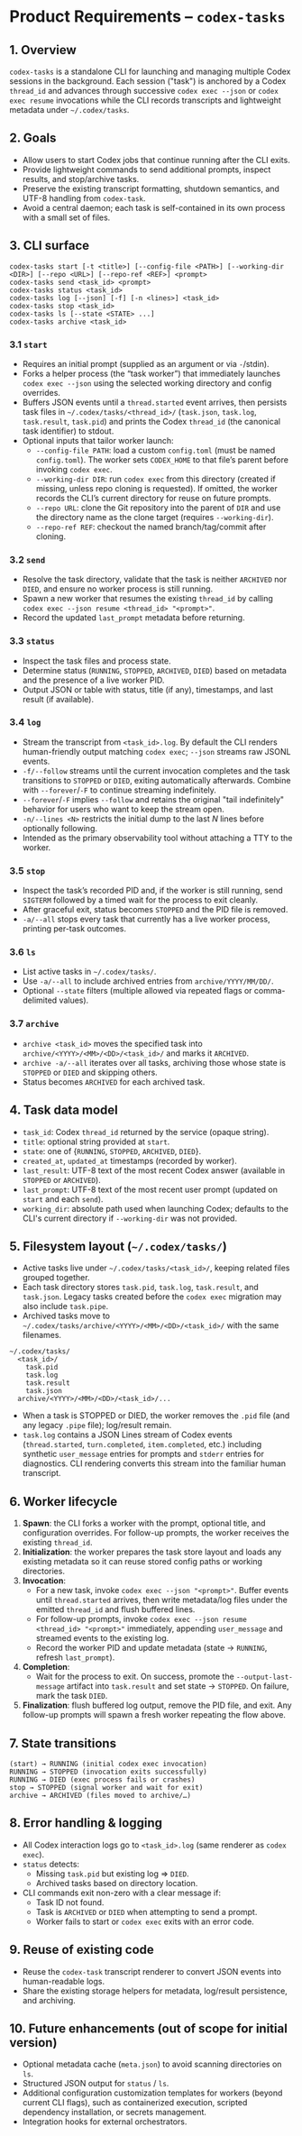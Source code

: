 # Product Requirements – `codex-tasks`

## 1. Overview
`codex-tasks` is a standalone CLI for launching and managing multiple Codex sessions in the background. Each session ("task") is anchored by a Codex `thread_id` and advances through successive `codex exec --json` or `codex exec resume` invocations while the CLI records transcripts and lightweight metadata under `~/.codex/tasks`.

## 2. Goals
- Allow users to start Codex jobs that continue running after the CLI exits.
- Provide lightweight commands to send additional prompts, inspect results, and stop/archive tasks.
- Preserve the existing transcript formatting, shutdown semantics, and UTF-8 handling from `codex-task`.
- Avoid a central daemon; each task is self-contained in its own process with a small set of files.

## 3. CLI surface
```
codex-tasks start [-t <title>] [--config-file <PATH>] [--working-dir <DIR>] [--repo <URL>] [--repo-ref <REF>] <prompt>
codex-tasks send <task_id> <prompt>
codex-tasks status <task_id>
codex-tasks log [--json] [-f] [-n <lines>] <task_id>
codex-tasks stop <task_id>
codex-tasks ls [--state <STATE> ...]
codex-tasks archive <task_id>
```
### 3.1 `start`
- Requires an initial prompt (supplied as an argument or via `-`/stdin).
- Forks a helper process (the “task worker”) that immediately launches `codex exec --json` using the selected working directory and config overrides.
- Buffers JSON events until a `thread.started` event arrives, then persists task files in `~/.codex/tasks/<thread_id>/` (`task.json`, `task.log`, `task.result`, `task.pid`) and prints the Codex `thread_id` (the canonical task identifier) to stdout.
- Optional inputs that tailor worker launch:
  - `--config-file PATH`: load a custom `config.toml` (must be named `config.toml`). The worker sets `CODEX_HOME` to that file’s parent before invoking `codex exec`.
  - `--working-dir DIR`: run `codex exec` from this directory (created if missing, unless repo cloning is requested). If omitted, the worker records the CLI’s current directory for reuse on future prompts.
  - `--repo URL`: clone the Git repository into the parent of `DIR` and use the directory name as the clone target (requires `--working-dir`).
  - `--repo-ref REF`: checkout the named branch/tag/commit after cloning.

### 3.2 `send`
- Resolve the task directory, validate that the task is neither `ARCHIVED` nor `DIED`, and ensure no worker process is still running.
- Spawn a new worker that resumes the existing `thread_id` by calling `codex exec --json resume <thread_id> "<prompt>"`.
- Record the updated `last_prompt` metadata before returning.

### 3.3 `status`
- Inspect the task files and process state.
- Determine status (`RUNNING`, `STOPPED`, `ARCHIVED`, `DIED`) based on metadata and the presence of a live worker PID.
- Output JSON or table with status, title (if any), timestamps, and last result (if available).

### 3.4 `log`
- Stream the transcript from `<task_id>.log`. By default the CLI renders human-friendly output matching `codex exec`; `--json` streams raw JSONL events.
- `-f/--follow` streams until the current invocation completes and the task transitions to `STOPPED` or `DIED`, exiting automatically afterwards. Combine with `--forever`/`-F` to continue streaming indefinitely.
- `--forever`/`-F` implies `--follow` and retains the original "tail indefinitely" behavior for users who want to keep the stream open.
- `-n/--lines <N>` restricts the initial dump to the last *N* lines before optionally following.
- Intended as the primary observability tool without attaching a TTY to the worker.

### 3.5 `stop`
- Inspect the task’s recorded PID and, if the worker is still running, send `SIGTERM` followed by a timed wait for the process to exit cleanly.
- After graceful exit, status becomes `STOPPED` and the PID file is removed.
- `-a/--all` stops every task that currently has a live worker process, printing per-task outcomes.

### 3.6 `ls`
- List active tasks in `~/.codex/tasks/`.
- Use `-a/--all` to include archived entries from `archive/YYYY/MM/DD/`.
- Optional `--state` filters (multiple allowed via repeated flags or comma-delimited values).

### 3.7 `archive`
- `archive <task_id>` moves the specified task into `archive/<YYYY>/<MM>/<DD>/<task_id>/` and marks it `ARCHIVED`.
- `archive -a/--all` iterates over all tasks, archiving those whose state is `STOPPED` or `DIED` and skipping others.
- Status becomes `ARCHIVED` for each archived task.

## 4. Task data model
- `task_id`: Codex `thread_id` returned by the service (opaque string).
- `title`: optional string provided at `start`.
- `state`: one of {`RUNNING`, `STOPPED`, `ARCHIVED`, `DIED`}.
- `created_at`, `updated_at` timestamps (recorded by worker).
- `last_result`: UTF-8 text of the most recent Codex answer (available in `STOPPED` or `ARCHIVED`).
- `last_prompt`: UTF-8 text of the most recent user prompt (updated on `start` and each `send`).
- `working_dir`: absolute path used when launching Codex; defaults to the CLI's current directory if `--working-dir` was not provided.

## 5. Filesystem layout (`~/.codex/tasks/`)
- Active tasks live under `~/.codex/tasks/<task_id>/`, keeping related files grouped together.
- Each task directory stores `task.pid`, `task.log`, `task.result`, and `task.json`. Legacy tasks created before the `codex exec` migration may also include `task.pipe`.
- Archived tasks move to `~/.codex/tasks/archive/<YYYY>/<MM>/<DD>/<task_id>/` with the same filenames.

```
~/.codex/tasks/
  <task_id>/
    task.pid
    task.log
    task.result
    task.json
  archive/<YYYY>/<MM>/<DD>/<task_id>/...
```
- When a task is STOPPED or DIED, the worker removes the `.pid` file (and any legacy `.pipe` file); log/result remain.
- `task.log` contains a JSON Lines stream of Codex events (`thread.started`, `turn.completed`, `item.completed`, etc.) including synthetic `user_message` entries for prompts and `stderr` entries for diagnostics. CLI rendering converts this stream into the familiar human transcript.

## 6. Worker lifecycle
1. **Spawn**: the CLI forks a worker with the prompt, optional title, and configuration overrides. For follow-up prompts, the worker receives the existing `thread_id`.
2. **Initialization**: the worker prepares the task store layout and loads any existing metadata so it can reuse stored config paths or working directories.
3. **Invocation**:
   - For a new task, invoke `codex exec --json "<prompt>"`. Buffer events until `thread.started` arrives, then write metadata/log files under the emitted `thread_id` and flush buffered lines.
   - For follow-up prompts, invoke `codex exec --json resume <thread_id> "<prompt>"` immediately, appending `user_message` and streamed events to the existing log.
   - Record the worker PID and update metadata (state → `RUNNING`, refresh `last_prompt`).
4. **Completion**:
   - Wait for the process to exit. On success, promote the `--output-last-message` artifact into `task.result` and set state → `STOPPED`. On failure, mark the task `DIED`.
5. **Finalization**: flush buffered log output, remove the PID file, and exit. Any follow-up prompts will spawn a fresh worker repeating the flow above.

## 7. State transitions
```
(start) → RUNNING (initial codex exec invocation)
RUNNING → STOPPED (invocation exits successfully)
RUNNING → DIED (exec process fails or crashes)
stop → STOPPED (signal worker and wait for exit)
archive → ARCHIVED (files moved to archive/…)
```

## 8. Error handling & logging
- All Codex interaction logs go to `<task_id>.log` (same renderer as `codex exec`).
- `status` detects:
  - Missing `task.pid` but existing log ⇒ `DIED`.
  - Archived tasks based on directory location.
- CLI commands exit non-zero with a clear message if:
  - Task ID not found.
  - Task is `ARCHIVED` or `DIED` when attempting to send a prompt.
  - Worker fails to start or `codex exec` exits with an error code.

## 9. Reuse of existing code
- Reuse the `codex-task` transcript renderer to convert JSON events into human-readable logs.
- Share the existing storage helpers for metadata, log/result persistence, and archiving.

## 10. Future enhancements (out of scope for initial version)
- Optional metadata cache (`meta.json`) to avoid scanning directories on `ls`.
- Structured JSON output for `status` / `ls`.
- Additional configuration customization templates for workers (beyond current CLI flags), such as containerized execution, scripted dependency installation, or secrets management.
- Integration hooks for external orchestrators.
